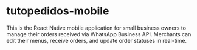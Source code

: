 # tutopedidos-mobile
This is the React Native mobile application for small business owners to manage their orders received via WhatsApp Business API. Merchants can edit their menus, receive orders, and update order statuses in real-time.
